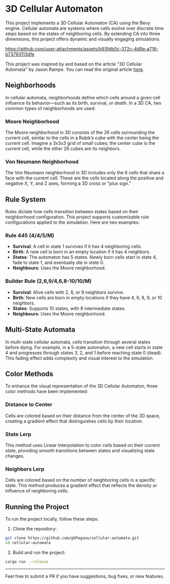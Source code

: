 # 3D Cellular Automaton

This project implements a 3D Cellular Automaton (CA) using the Bevy engine. Cellular 
automata are systems where cells evolve over discrete time steps based on the states of 
neighboring cells. By extending CA into three dimensions, this project offers dynamic 
and visually engaging simulations.

https://github.com/user-attachments/assets/b93fdb0c-372c-4d9a-a716-b73793113dfe

This project was inspired by and based on the article "3D Cellular Automata" by Jason Rampe. 
You can read the original article [here](https://softologyblog.wordpress.com/2019/12/28/3d-cellular-automata-3/).

## Neighborhoods

In cellular automata, neighborhoods define which cells around a given cell influence 
its behavior—such as its birth, survival, or death. In a 3D CA, two common types of 
neighborhoods are used:

### Moore Neighborhood

The Moore neighborhood in 3D consists of the 26 cells surrounding the current cell, 
similar to the cells in a Rubik’s cube with the center being the current cell. 
Imagine a 3x3x3 grid of small cubes; the center cube is the current cell, while the 
other 26 cubes are its neighbors.

### Von Neumann Neighborhood

The Von Neumann neighborhood in 3D includes only the 6 cells that share a face with the 
current cell. These are the cells located along the positive and negative X, Y, and 
Z axes, forming a 3D cross or "plus sign."

## Rule System

Rules dictate how cells transition between states based on their neighborhood 
configuration. This project supports customizable rule configurations applied to the 
simulation. Here are two examples:

### Rule 445 (4/4/5/M)

- **Survival**: A cell in state 1 survives if it has 4 neighboring cells.
- **Birth**: A new cell is born in an empty location if it has 4 neighbors.
- **States**: The automaton has 5 states. Newly born cells start in state 4, fade to state 1, 
and eventually die in state 0.
- **Neighbours**: Uses the Moore neighborhood.

### Builder Rule (2,6,9/4,6,8-10/10/M)

- **Survival**: Alive cells with 2, 6, or 9 neighbors survive.
- **Birth**: New cells are born in empty locations if they have 4, 6, 8, 9, or 10 neighbors.
- **States**: Supports 10 states, with 8 intermediate states.
- **Neighbours**: Uses the Moore neighborhood.

## Multi-State Automata

In multi-state cellular automata, cells transition through several states before dying. 
For example, in a 5-state automaton, a new cell starts in state 4 and progresses through 
states 3, 2, and 1 before reaching state 0 (dead). This fading effect adds complexity and 
visual interest to the simulation.

## Color Methods

To enhance the visual representation of the 3D Cellular Automaton, three color methods 
have been implemented:

### Distance to Center

Cells are colored based on their distance from the center of the 3D space, creating a 
gradient effect that distinguishes cells by their location.

### State Lerp

This method uses Linear Interpolation to color cells based on their current state, 
providing smooth transitions between states and visualizing state changes.

### Neighbors Lerp

Cells are colored based on the number of neighboring cells in a specific state. 
This method produces a gradient effect that reflects the density or influence of 
neighboring cells.

## Running the Project

To run the project locally, follow these steps:

1. Clone the repository:
```sh
git clone https://github.com/gbPagano/cellular-automata.git
cd cellular-automata
```
2. Build and run the project:
```sh
cargo run --release
```

---

Feel free to submit a PR if you have suggestions, bug fixes, or new features.
